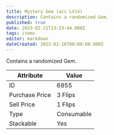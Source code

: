 ```yaml
---
title: Mystery Gem (acc LV14)
description: Contains a randomized Gem.
published: true
date: 2023-02-21T23:23:44.000Z
tags: items
editor: markdown
dateCreated: 2023-02-16T00:00:00.000Z
---
```


Contains a randomized Gem.

|Attribute|Value|
|-|-|
|ID|6855|
|Purchase Price|3 Flips|
|Sell Price|1 Flips|
|Type|Consumable|
|Stackable|Yes|

